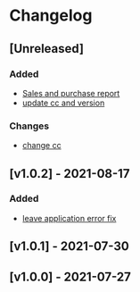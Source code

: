 # Changelog

## [Unreleased]

### Added
- [Sales and purchase report](https://gitlab.com/atri-tech/atri-maintainers/niyopolymers/-/merge_requests/97)
- [update cc and version](https://gitlab.com/atri-tech/atri-maintainers/niyopolymers/-/merge_requests/101)

### Changes
- [change cc](https://gitlab.com/atri-tech/atri-maintainers/niyopolymers/-/merge_requests/98) 

## [v1.0.2] - 2021-08-17

### Added
- [leave application error fix](https://gitlab.com/atri-tech/atri-maintainers/niyopolymers/-/merge_requests/100)

## [v1.0.1] - 2021-07-30

## [v1.0.0] - 2021-07-27
